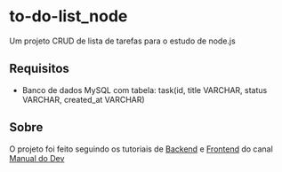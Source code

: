 # to-do-list_node
Um projeto CRUD de lista de tarefas para o estudo de node.js

## Requisitos
- Banco de dados MySQL com tabela: task(id, title VARCHAR, status VARCHAR, created_at VARCHAR)

## Sobre
O projeto foi feito seguindo os tutoriais de
[Backend](https://www.youtube.com/watch?v=Cdu0WJhI-d8) e
[Frontend](https://www.youtube.com/watch?v=YVsNVPFOEuk&t=164s) do canal [Manual do Dev](https://www.youtube.com/@ManualdoDev)
